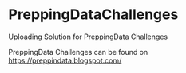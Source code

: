 # PreppingDataChallenges

Uploading Solution for PreppingData Challenges

PreppingData Challenges can be found on 
https://preppindata.blogspot.com/
